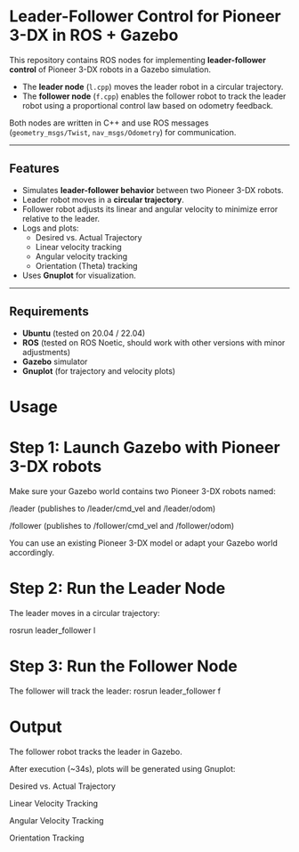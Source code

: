 
# Leader-Follower Control for Pioneer 3-DX in ROS + Gazebo

This repository contains ROS nodes for implementing **leader-follower control** of Pioneer 3-DX robots in a Gazebo simulation.  
- The **leader node** (`l.cpp`) moves the leader robot in a circular trajectory.  
- The **follower node** (`f.cpp`) enables the follower robot to track the leader robot using a proportional control law based on odometry feedback.  

Both nodes are written in C++ and use ROS messages (`geometry_msgs/Twist`, `nav_msgs/Odometry`) for communication.

---

## Features
- Simulates **leader-follower behavior** between two Pioneer 3-DX robots.
- Leader robot moves in a **circular trajectory**.
- Follower robot adjusts its linear and angular velocity to minimize error relative to the leader.
- Logs and plots:
  - Desired vs. Actual Trajectory  
  - Linear velocity tracking  
  - Angular velocity tracking  
  - Orientation (Theta) tracking  
- Uses **Gnuplot** for visualization.

---

## Requirements
- **Ubuntu** (tested on 20.04 / 22.04)  
- **ROS** (tested on ROS Noetic, should work with other versions with minor adjustments)  
- **Gazebo** simulator  
- **Gnuplot** (for trajectory and velocity plots)

# Usage

# Step 1: Launch Gazebo with Pioneer 3-DX robots
Make sure your Gazebo world contains two Pioneer 3-DX robots named:

/leader (publishes to /leader/cmd_vel and /leader/odom)

/follower (publishes to /follower/cmd_vel and /follower/odom)

You can use an existing Pioneer 3-DX model or adapt your Gazebo world accordingly.

# Step 2: Run the Leader Node

The leader moves in a circular trajectory:

rosrun leader_follower l

# Step 3: Run the Follower Node

The follower will track the leader:
rosrun leader_follower f

# Output
The follower robot tracks the leader in Gazebo.

After execution (~34s), plots will be generated using Gnuplot:

Desired vs. Actual Trajectory

Linear Velocity Tracking

Angular Velocity Tracking

Orientation Tracking
